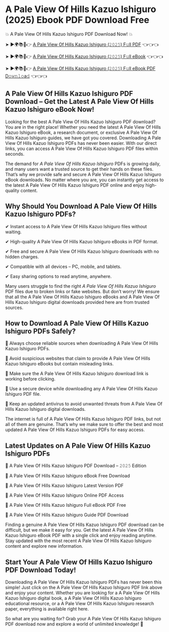 # A Pale View Of Hills Kazuo Ishiguro (2025) Ebook PDF Download Free

💥 A Pale View Of Hills Kazuo Ishiguro PDF Download Now! 💥

➤ ►🌍📚📱👉 [A Pale View Of Hills Kazuo Ishiguro (𝟸𝟶𝟸𝟻) F𝚞ll PDF](https://getpdf.xyz/a-pale-view-of-hills-kazuo-ishiguro) 👈👈👈


➤ ►🌍📚📱👉 [A Pale View Of Hills Kazuo Ishiguro (𝟸𝟶𝟸𝟻) F𝚞ll eBook](https://getpdf.xyz/a-pale-view-of-hills-kazuo-ishiguro) 👈👈👈


➤ ►🌍📚📱👉 [A Pale View Of Hills Kazuo Ishiguro (𝟸𝟶𝟸𝟻) F𝚞ll eBook PDF D𝚘𝚠𝚗𝚕𝚘a𝚍](https://getpdf.xyz/a-pale-view-of-hills-kazuo-ishiguro) 👈👈👈


## A Pale View Of Hills Kazuo Ishiguro PDF Download – Get the Latest A Pale View Of Hills Kazuo Ishiguro eBook Now!

Looking for the best A Pale View Of Hills Kazuo Ishiguro PDF download? You are in the right place! Whether you need the latest A Pale View Of Hills Kazuo Ishiguro eBook, a research document, or exclusive A Pale View Of Hills Kazuo Ishiguro guides, we have got you covered. Downloading A Pale View Of Hills Kazuo Ishiguro PDFs has never been easier. With our direct links, you can access A Pale View Of Hills Kazuo Ishiguro PDF files within seconds.

The demand for *A Pale View Of Hills Kazuo Ishiguro* PDFs is growing daily, and many users want a trusted source to get their hands on these files. That’s why we provide safe and secure A Pale View Of Hills Kazuo Ishiguro eBook downloads. No matter where you are, you can instantly get access to the latest A Pale View Of Hills Kazuo Ishiguro PDF online and enjoy high-quality content.

## Why Should You Download A Pale View Of Hills Kazuo Ishiguro PDFs?

✔ Instant access to A Pale View Of Hills Kazuo Ishiguro files without waiting.

✔ High-quality A Pale View Of Hills Kazuo Ishiguro eBooks in PDF format.

✔ Free and secure A Pale View Of Hills Kazuo Ishiguro downloads with no hidden charges.

✔ Compatible with all devices – PC, mobile, and tablets.

✔ Easy sharing options to read anytime, anywhere.

Many users struggle to find the right *A Pale View Of Hills Kazuo Ishiguro* PDF files due to broken links or fake websites. But don’t worry! We ensure that all the A Pale View Of Hills Kazuo Ishiguro eBooks and A Pale View Of Hills Kazuo Ishiguro digital downloads provided here are from trusted sources.

## How to Download A Pale View Of Hills Kazuo Ishiguro PDFs Safely?

📌 Always choose reliable sources when downloading A Pale View Of Hills Kazuo Ishiguro PDFs.

📌 Avoid suspicious websites that claim to provide A Pale View Of Hills Kazuo Ishiguro eBooks but contain misleading links.

📌 Make sure the A Pale View Of Hills Kazuo Ishiguro download link is working before clicking.

📌 Use a secure device while downloading any A Pale View Of Hills Kazuo Ishiguro PDF file.

📌 Keep an updated antivirus to avoid unwanted threats from A Pale View Of Hills Kazuo Ishiguro digital downloads.

The internet is full of A Pale View Of Hills Kazuo Ishiguro PDF links, but not all of them are genuine. That’s why we make sure to offer the best and most updated A Pale View Of Hills Kazuo Ishiguro PDFs for easy access.

## Latest Updates on A Pale View Of Hills Kazuo Ishiguro PDFs

🔹 A Pale View Of Hills Kazuo Ishiguro PDF Download – 𝟸𝟶𝟸𝟻 Edition

🔹 A Pale View Of Hills Kazuo Ishiguro eBook Free Download

🔹 A Pale View Of Hills Kazuo Ishiguro Latest Version PDF

🔹 A Pale View Of Hills Kazuo Ishiguro Online PDF Access

🔹 A Pale View Of Hills Kazuo Ishiguro Full eBook PDF Free

🔹 A Pale View Of Hills Kazuo Ishiguro Guide PDF Download

Finding a genuine A Pale View Of Hills Kazuo Ishiguro PDF download can be difficult, but we make it easy for you. Get the latest A Pale View Of Hills Kazuo Ishiguro eBook PDF with a single click and enjoy reading anytime. Stay updated with the most recent A Pale View Of Hills Kazuo Ishiguro content and explore new information.

## Start Your A Pale View Of Hills Kazuo Ishiguro PDF Download Today!

Downloading A Pale View Of Hills Kazuo Ishiguro PDFs has never been this simple! Just click on the A Pale View Of Hills Kazuo Ishiguro PDF link above and enjoy your content. Whether you are looking for a A Pale View Of Hills Kazuo Ishiguro digital book, a A Pale View Of Hills Kazuo Ishiguro educational resource, or a A Pale View Of Hills Kazuo Ishiguro research paper, everything is available right here.

So what are you waiting for? Grab your A Pale View Of Hills Kazuo Ishiguro PDF download now and explore a world of unlimited knowledge! 🚀